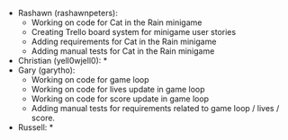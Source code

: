 * Rashawn (rashawnpeters): 
  * Working on code for Cat in the Rain minigame
  * Creating Trello board system for minigame user stories
  * Adding requirements for Cat in the Rain minigame
  * Adding manual tests for Cat in the Rain minigame
* Christian (yell0wjell0): 
  * 
* Gary (garytho):
  * Working on code for game loop
  * Working on code for lives update in game loop
  * Working on code for score update in game loop
  * Adding manual tests for requirements related to game loop / lives / score.
* Russell:
  *
